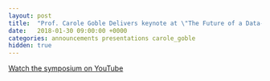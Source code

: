 ```yaml
---
layout: post
title:  "Prof. Carole Goble Delivers keynote at \"The Future of a Data-Driven Society\" symposium, is awarded honorary doctorate"
date:   2018-01-30 09:00:00 +0000
categories: announcements presentations carole_goble
hidden: true
---
```


[Watch the symposium on YouTube](https://www.youtube.com/watch?v=JN9eMMtCHf8&t=19s&index=6&list=PLzi-FBaZlOOagma5dCW7WSA5lv22tmNMD)
